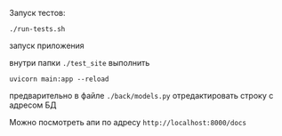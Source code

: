 Запуск тестов:

`./run-tests.sh
`

запуск приложения

внутри папки `./test_site` выполнить

`uvicorn main:app --reload
`

предварительно в файле `./back/models.py` отредактировать строку с адресом БД

Можно посмотреть апи по адресу `http://localhost:8000/docs`
